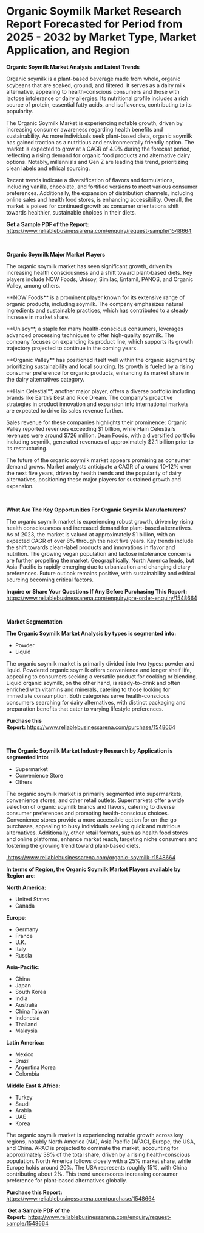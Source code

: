 <p><h1>Organic Soymilk Market Research Report Forecasted for Period from 2025 -  2032 by Market Type, Market Application, and Region</h1></p><p><strong>Organic Soymilk Market Analysis and Latest Trends</strong></p>
<p><p>Organic soymilk is a plant-based beverage made from whole, organic soybeans that are soaked, ground, and filtered. It serves as a dairy milk alternative, appealing to health-conscious consumers and those with lactose intolerance or dairy allergies. Its nutritional profile includes a rich source of protein, essential fatty acids, and isoflavones, contributing to its popularity.</p><p>The Organic Soymilk Market is experiencing notable growth, driven by increasing consumer awareness regarding health benefits and sustainability. As more individuals seek plant-based diets, organic soymilk has gained traction as a nutritious and environmentally friendly option. The market is expected to grow at a CAGR of 4.9% during the forecast period, reflecting a rising demand for organic food products and alternative dairy options. Notably, millennials and Gen Z are leading this trend, prioritizing clean labels and ethical sourcing.</p><p>Recent trends indicate a diversification of flavors and formulations, including vanilla, chocolate, and fortified versions to meet various consumer preferences. Additionally, the expansion of distribution channels, including online sales and health food stores, is enhancing accessibility. Overall, the market is poised for continued growth as consumer orientations shift towards healthier, sustainable choices in their diets.</p></p>
<p><strong>Get a Sample PDF of the Report:&nbsp;</strong> <a href="https://www.reliablebusinessarena.com/enquiry/request-sample/1548664?utm_campaign=3037&utm_medium=2&utm_source=Github&utm_content=ia&utm_term=16042025&utm_id=organic-soymilk">https://www.reliablebusinessarena.com/enquiry/request-sample/1548664</a></p>
<p>&nbsp;</p>
<p><strong>Organic Soymilk Major Market Players</strong></p>
<p><p>The organic soymilk market has seen significant growth, driven by increasing health consciousness and a shift toward plant-based diets. Key players include NOW Foods, Unisoy, Similac, Enfamil, PANOS, and Organic Valley, among others.</p><p>**NOW Foods** is a prominent player known for its extensive range of organic products, including soymilk. The company emphasizes natural ingredients and sustainable practices, which has contributed to a steady increase in market share. </p><p>**Unisoy**, a staple for many health-conscious consumers, leverages advanced processing techniques to offer high-quality soymilk. The company focuses on expanding its product line, which supports its growth trajectory projected to continue in the coming years. </p><p>**Organic Valley** has positioned itself well within the organic segment by prioritizing sustainability and local sourcing. Its growth is fueled by a rising consumer preference for organic products, enhancing its market share in the dairy alternatives category.</p><p>**Hain Celestial**, another major player, offers a diverse portfolio including brands like Earth’s Best and Rice Dream. The company's proactive strategies in product innovation and expansion into international markets are expected to drive its sales revenue further.</p><p>Sales revenue for these companies highlights their prominence: Organic Valley reported revenues exceeding $1 billion, while Hain Celestial’s revenues were around $726 million. Dean Foods, with a diversified portfolio including soymilk, generated revenues of approximately $2.1 billion prior to its restructuring.</p><p>The future of the organic soymilk market appears promising as consumer demand grows. Market analysts anticipate a CAGR of around 10-12% over the next five years, driven by health trends and the popularity of dairy alternatives, positioning these major players for sustained growth and expansion.</p></p>
<p>&nbsp;</p>
<p><strong>What Are The Key Opportunities For Organic Soymilk Manufacturers?</strong></p>
<p><p>The organic soymilk market is experiencing robust growth, driven by rising health consciousness and increased demand for plant-based alternatives. As of 2023, the market is valued at approximately $1 billion, with an expected CAGR of over 8% through the next five years. Key trends include the shift towards clean-label products and innovations in flavor and nutrition. The growing vegan population and lactose intolerance concerns are further propelling the market. Geographically, North America leads, but Asia-Pacific is rapidly emerging due to urbanization and changing dietary preferences. Future outlook remains positive, with sustainability and ethical sourcing becoming critical factors.</p></p>
<p><strong>Inquire or Share Your Questions If Any Before Purchasing This Report:</strong> <a href="https://www.reliablebusinessarena.com/enquiry/pre-order-enquiry/1548664?utm_campaign=3037&utm_medium=2&utm_source=Github&utm_content=ia&utm_term=16042025&utm_id=organic-soymilk">https://www.reliablebusinessarena.com/enquiry/pre-order-enquiry/1548664</a></p>
<p>&nbsp;</p>
<p><strong>Market Segmentation</strong></p>
<p><strong>The Organic Soymilk Market Analysis by types is segmented into:</strong></p>
<p><ul><li>Powder</li><li>Liquid</li></ul></p>
<p><p>The organic soymilk market is primarily divided into two types: powder and liquid. Powdered organic soymilk offers convenience and longer shelf life, appealing to consumers seeking a versatile product for cooking or blending. Liquid organic soymilk, on the other hand, is ready-to-drink and often enriched with vitamins and minerals, catering to those looking for immediate consumption. Both categories serve health-conscious consumers searching for dairy alternatives, with distinct packaging and preparation benefits that cater to varying lifestyle preferences.</p></p>
<p><strong>Purchase this Report:&nbsp;</strong><a href="https://www.reliablebusinessarena.com/purchase/1548664?utm_campaign=3037&utm_medium=2&utm_source=Github&utm_content=ia&utm_term=16042025&utm_id=organic-soymilk">https://www.reliablebusinessarena.com/purchase/1548664</a></p>
<p>&nbsp;</p>
<p><strong>The Organic Soymilk Market Industry Research by Application is segmented into:</strong></p>
<p><ul><li>Supermarket</li><li>Convenience Store</li><li>Others</li></ul></p>
<p><p>The organic soymilk market is primarily segmented into supermarkets, convenience stores, and other retail outlets. Supermarkets offer a wide selection of organic soymilk brands and flavors, catering to diverse consumer preferences and promoting health-conscious choices. Convenience stores provide a more accessible option for on-the-go purchases, appealing to busy individuals seeking quick and nutritious alternatives. Additionally, other retail formats, such as health food stores and online platforms, enhance market reach, targeting niche consumers and fostering the growing trend toward plant-based diets.</p></p>
<p><a href="https://www.reliablebusinessarena.com/organic-soymilk-r1548664?utm_campaign=3037&utm_medium=2&utm_source=Github&utm_content=ia&utm_term=16042025&utm_id=organic-soymilk">&nbsp;https://www.reliablebusinessarena.com/organic-soymilk-r1548664</a></p>
<p><strong>In terms of Region, the Organic Soymilk Market Players available by Region are:</strong></p>
<p>
    <p> <strong> North America: </strong>
        <ul>
            <li>United States</li>
            <li>Canada</li>
        </ul>
        </p> 
    <p> <strong> Europe: </strong>
        <ul>
            <li>Germany</li>
            <li>France</li>
            <li>U.K.</li>
            <li>Italy</li>
            <li>Russia</li>
        </ul>
        </p> 
    <p> <strong> Asia-Pacific: </strong>
        <ul>
            <li>China</li>
            <li>Japan</li>
            <li>South Korea</li>
            <li>India</li>
            <li>Australia</li>
            <li>China Taiwan</li>
            <li>Indonesia</li>
            <li>Thailand</li>
            <li>Malaysia</li>
        </ul>
        </p> 
    <p> <strong> Latin America: </strong>
        <ul>
            <li>Mexico</li>
            <li>Brazil</li>
            <li>Argentina Korea</li>
            <li>Colombia</li>
        </ul>
        </p> 
    <p> <strong> Middle East & Africa: </strong>
        <ul>
            <li>Turkey</li>
            <li>Saudi</li>
            <li>Arabia</li>
            <li>UAE</li>
            <li>Korea</li>
        </ul>
    </p>
    </p>
<p><p>The organic soymilk market is experiencing notable growth across key regions, notably North America (NA), Asia Pacific (APAC), Europe, the USA, and China. APAC is projected to dominate the market, accounting for approximately 38% of the total share, driven by a rising health-conscious population. North America follows closely with a 25% market share, while Europe holds around 20%. The USA represents roughly 15%, with China contributing about 2%. This trend underscores increasing consumer preference for plant-based alternatives globally.</p></p>
<p><strong>Purchase this Report: </strong><a href="https://www.reliablebusinessarena.com/purchase/1548664?utm_campaign=3037&utm_medium=2&utm_source=Github&utm_content=ia&utm_term=16042025&utm_id=organic-soymilk">https://www.reliablebusinessarena.com/purchase/1548664</a></p>
<p>&nbsp;<strong>Get a Sample PDF of the Report:&nbsp;&nbsp;</strong><a href="https://www.reliablebusinessarena.com/enquiry/request-sample/1548664?utm_campaign=3037&utm_medium=2&utm_source=Github&utm_content=ia&utm_term=16042025&utm_id=organic-soymilk">https://www.reliablebusinessarena.com/enquiry/request-sample/1548664</a></p>
<p><strong></strong></p>
<p><p></p><p></p><p></p></p>
